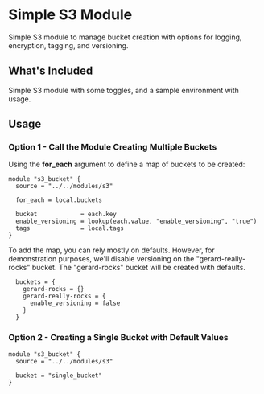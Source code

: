# Simple S3 Module

Simple S3 module to manage bucket creation with options for logging, encryption, tagging, and versioning. 

## What's Included

Simple S3 module with some toggles, and a sample environment with usage. 

## Usage

### Option 1 - Call the Module Creating Multiple Buckets

Using the **for_each** argument to define a map of buckets to be created:

```hcl
module "s3_bucket" {
  source = "../../modules/s3"

  for_each = local.buckets

  bucket            = each.key
  enable_versioning = lookup(each.value, "enable_versioning", "true")
  tags              = local.tags
}
```

To add the map, you can rely mostly on defaults. However, for demonstration purposes, we'll disable versioning on the "gerard-really-rocks" bucket. The "gerard-rocks" bucket will be created with defaults.

```hcl
  buckets = {
    gerard-rocks = {}
    gerard-really-rocks = {
      enable_versioning = false
    }
  }
```  

### Option 2 - Creating a Single Bucket with Default Values

```hcl
module "s3_bucket" {
  source = "../../modules/s3"

  bucket = "single_bucket"
}
```

